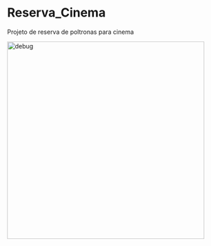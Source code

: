 # Reserva_Cinema
Projeto de reserva de poltronas para cinema

<img width="457" alt="debug" src="https://user-images.githubusercontent.com/107891598/188987949-b9f58412-2c7d-4a1b-9992-4d068259317b.png">
